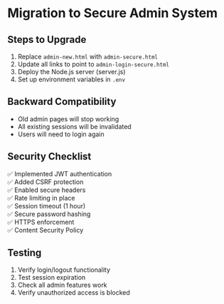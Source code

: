 # Migration to Secure Admin System

## Steps to Upgrade
1. Replace `admin-new.html` with `admin-secure.html`
2. Update all links to point to `admin-login-secure.html`
3. Deploy the Node.js server (server.js)
4. Set up environment variables in `.env`

## Backward Compatibility
- Old admin pages will stop working
- All existing sessions will be invalidated
- Users will need to login again

## Security Checklist
✅ Implemented JWT authentication  
✅ Added CSRF protection  
✅ Enabled secure headers  
✅ Rate limiting in place  
✅ Session timeout (1 hour)  
✅ Secure password hashing  
✅ HTTPS enforcement  
✅ Content Security Policy  

## Testing
1. Verify login/logout functionality
2. Test session expiration
3. Check all admin features work
4. Verify unauthorized access is blocked